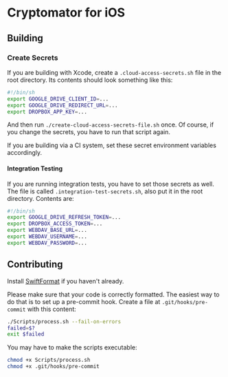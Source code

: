 # Cryptomator for iOS

## Building

### Create Secrets

If you are building with Xcode, create a `.cloud-access-secrets.sh` file in the root directory. Its contents should look something like this:

```sh
#!/bin/sh
export GOOGLE_DRIVE_CLIENT_ID=...
export GOOGLE_DRIVE_REDIRECT_URL=...
export DROPBOX_APP_KEY=...
```

And then run `./create-cloud-access-secrets-file.sh` once. Of course, if you change the secrets, you have to run that script again.

If you are building via a CI system, set these secret environment variables accordingly.

#### Integration Testing

If you are running integration tests, you have to set those secrets as well. The file is called `.integration-test-secrets.sh`, also put it in the root directory. Contents are:

```sh
#!/bin/sh
export GOOGLE_DRIVE_REFRESH_TOKEN=...
export DROPBOX_ACCESS_TOKEN=...
export WEBDAV_BASE_URL=...
export WEBDAV_USERNAME=...
export WEBDAV_PASSWORD=...
```

## Contributing

Install [SwiftFormat](https://github.com/nicklockwood/SwiftFormat/) if you haven't already.

Please make sure that your code is correctly formatted. The easiest way to do that is to set up a pre-commit hook. Create a file at `.git/hooks/pre-commit` with this content:

```sh
./Scripts/process.sh --fail-on-errors
failed=$?
exit $failed
```

You may have to make the scripts executable:

```sh
chmod +x Scripts/process.sh
chmod +x .git/hooks/pre-commit
```
